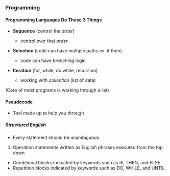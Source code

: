 ### Programming

#### Programming Languages Do These 3 Things
  - **Sequence** (control the order)
    - control over that *order*


  - **Selection** (code can have multiple paths ex. if then)
    - code can have *branching* logic


  - **Iteration** (for, while, do while, recursion)
    - working with *collection*  (list of data)


  (Core of most programs is working through a list)


#### Pseudocode

  - Tool made up to help you through


##### Structured English

  - Every statement should be unambiguous


  1. Operation statements written as English phrases executed from the top down
  - Conditional blocks indicated by keywords such as IF, THEN, and ELSE
  - Repetition blocks indicated by keywords such as DO, WHILE, and UNTIL
